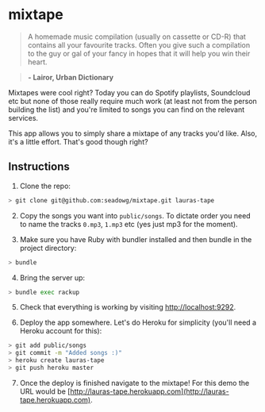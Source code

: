 # mixtape

> A homemade music compilation (usually on cassette or CD-R) that contains all your favourite tracks.
Often you give such a compilation to the guy or gal of your fancy in hopes that it will help you win their heart.

> **\- Lairor, Urban Dictionary**

Mixtapes were cool right? Today you can do Spotify playlists, Soundcloud etc but none of
those really require much work (at least not from the person building the list) and you're
limited to songs you can find on the relevant services.

This app allows you to simply share a mixtape of any tracks you'd like. Also,
it's a little effort. That's good though right?

## Instructions

1. Clone the repo:
```bash
> git clone git@github.com:seadowg/mixtape.git lauras-tape
```

2. Copy the songs you want into `public/songs`. To dictate order you
need to name the tracks `0.mp3`, `1.mp3` etc (yes just mp3 for the moment).

3. Make sure you have Ruby with bundler installed and then bundle
in the project directory:
```bash
> bundle
```

4. Bring the server up:
```bash
> bundle exec rackup
```

5. Check that everything is working by visiting [http://localhost:9292](http://localhost:9292).

6. Deploy the app somewhere. Let's do Heroku for simplicity (you'll need a Heroku account for this):
```bash
> git add public/songs
> git commit -m "Added songs :)"
> heroku create lauras-tape
> git push heroku master
```
7. Once the deploy is finished navigate to the mixtape! For this demo
the URL would be [http://lauras-tape.herokuapp.com](http://lauras-tape.herokuapp.com).
